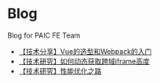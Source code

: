 # Blog
Blog for PAIC FE Team

- [【技术分享】Vue的选型和Webpack的入门]()
- [【技术研究】如何动态获取跨域iframe高度](https://github.com/PaicFE/blog/issues/2)
- [【技术研究】性能优化之路]()
